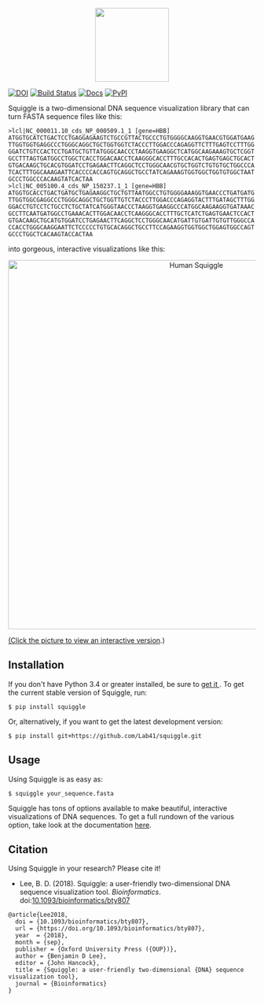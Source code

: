 <p align ="center">
<img src='https://github.com/Lab41/squiggle/raw/master/images/logo.png' height="150">
</p>

[![DOI](https://img.shields.io/badge/DOI-10.1093%2Fbioinformatics%2Fbty807-brightgreen.svg)](https://doi.org/10.1093/bioinformatics/bty807)
[![Build Status](https://travis-ci.org/Lab41/squiggle.svg?branch=master)](https://travis-ci.org/Lab41/squiggle)
[![Docs](http://readthedocs.org/projects/squiggle/badge/?version=latest)](http://squiggle.readthedocs.io/en/latest/?badge=latest)
[![PyPI](https://img.shields.io/pypi/v/squiggle.svg)](https://pypi.org/project/squiggle/)

Squiggle is a two-dimensional DNA sequence visualization library that can turn
FASTA sequence files like this:

    >lcl|NC_000011.10_cds_NP_000509.1_1 [gene=HBB]
    ATGGTGCATCTGACTCCTGAGGAGAAGTCTGCCGTTACTGCCCTGTGGGGCAAGGTGAACGTGGATGAAG
    TTGGTGGTGAGGCCCTGGGCAGGCTGCTGGTGGTCTACCCTTGGACCCAGAGGTTCTTTGAGTCCTTTGG
    GGATCTGTCCACTCCTGATGCTGTTATGGGCAACCCTAAGGTGAAGGCTCATGGCAAGAAAGTGCTCGGT
    GCCTTTAGTGATGGCCTGGCTCACCTGGACAACCTCAAGGGCACCTTTGCCACACTGAGTGAGCTGCACT
    GTGACAAGCTGCACGTGGATCCTGAGAACTTCAGGCTCCTGGGCAACGTGCTGGTCTGTGTGCTGGCCCA
    TCACTTTGGCAAAGAATTCACCCCACCAGTGCAGGCTGCCTATCAGAAAGTGGTGGCTGGTGTGGCTAAT
    GCCCTGGCCCACAAGTATCACTAA
    >lcl|NC_005100.4_cds_NP_150237.1_1 [gene=HBB]
    ATGGTGCACCTGACTGATGCTGAGAAGGCTGCTGTTAATGGCCTGTGGGGAAAGGTGAACCCTGATGATG
    TTGGTGGCGAGGCCCTGGGCAGGCTGCTGGTTGTCTACCCTTGGACCCAGAGGTACTTTGATAGCTTTGG
    GGACCTGTCCTCTGCCTCTGCTATCATGGGTAACCCTAAGGTGAAGGCCCATGGCAAGAAGGTGATAAAC
    GCCTTCAATGATGGCCTGAAACACTTGGACAACCTCAAGGGCACCTTTGCTCATCTGAGTGAACTCCACT
    GTGACAAGCTGCATGTGGATCCTGAGAACTTCAGGCTCCTGGGCAACATGATTGTGATTGTGTTGGGCCA
    CCACCTGGGCAAGGAATTCTCCCCCTGTGCACAGGCTGCCTTCCAGAAGGTGGTGGCTGGAGTGGCCAGT
    GCCCTGGCTCACAAGTACCACTAA

into gorgeous, interactive visualizations like this:

<p align ="center">
    <a href="https://htmlpreview.github.io/?https://github.com/Lab41/squiggle/blob/master/docs/figures/hbb_comparison.html">
    <img src="https://github.com/Lab41/squiggle/raw/master/images/HBB_squiggle.png" alt="Human Squiggle" width="750px"/>
</p>

(Click the picture to view an [interactive version](https://htmlpreview.github.io/?https://github.com/Lab41/squiggle/blob/master/docs/figures/hbb_comparison.html).)

## Installation

If you don't have Python 3.4 or greater installed, be sure to [get it
](https://www.python.org/downloads/). To get the current stable version of
Squiggle, run:

    $ pip install squiggle

Or, alternatively, if you want to get the latest development version:

    $ pip install git+https://github.com/Lab41/squiggle.git

## Usage

Using Squiggle is as easy as:

    $ squiggle your_sequence.fasta

Squiggle has tons of options available to make beautiful, interactive
visualizations of DNA sequences. To get a full rundown of the various option,
take look at the documentation [here](https://squiggle.readthedocs.io).

## Citation

Using Squiggle in your research? Please cite it!

- Lee, B. D. (2018). Squiggle: a user-friendly two-dimensional DNA sequence visualization tool. *Bioinformatics*. doi:[10.1093/bioinformatics/bty807](doi.org/10.1093/bioinformatics/bty807)

```
@article{Lee2018,
  doi = {10.1093/bioinformatics/bty807},
  url = {https://doi.org/10.1093/bioinformatics/bty807},
  year  = {2018},
  month = {sep},
  publisher = {Oxford University Press ({OUP})},
  author = {Benjamin D Lee},
  editor = {John Hancock},
  title = {Squiggle: a user-friendly two-dimensional {DNA} sequence visualization tool},
  journal = {Bioinformatics}
}
```
